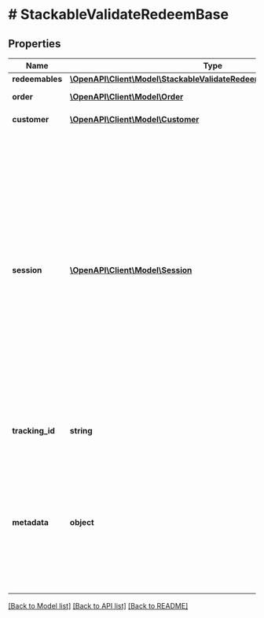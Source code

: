 # # StackableValidateRedeemBase

## Properties

Name | Type | Description | Notes
------------ | ------------- | ------------- | -------------
**redeemables** | [**\OpenAPI\Client\Model\StackableValidateRedeemBaseRedeemablesItem[]**](StackableValidateRedeemBaseRedeemablesItem.md) |  | [optional]
**order** | [**\OpenAPI\Client\Model\Order**](Order.md) | Order information. | [optional]
**customer** | [**\OpenAPI\Client\Model\Customer**](Customer.md) | Customer&#39;s information. | [optional]
**session** | [**\OpenAPI\Client\Model\Session**](Session.md) | Schema model for session lock object. The session object is required to establish a session between multiple parallel validation and redemption requests. If you only send the type parameter in the request, then by default the session lock will be established for 7 days. Read more on establishing a validation session. | [optional]
**tracking_id** | **string** | Is correspondent to Customer&#39;s source_id | [optional]
**metadata** | **object** | A set of key/value pairs that you can attach to a redemption object. It can be useful for storing additional information about the redemption in a structured format. | [optional]

[[Back to Model list]](../../README.md#models) [[Back to API list]](../../README.md#endpoints) [[Back to README]](../../README.md)
